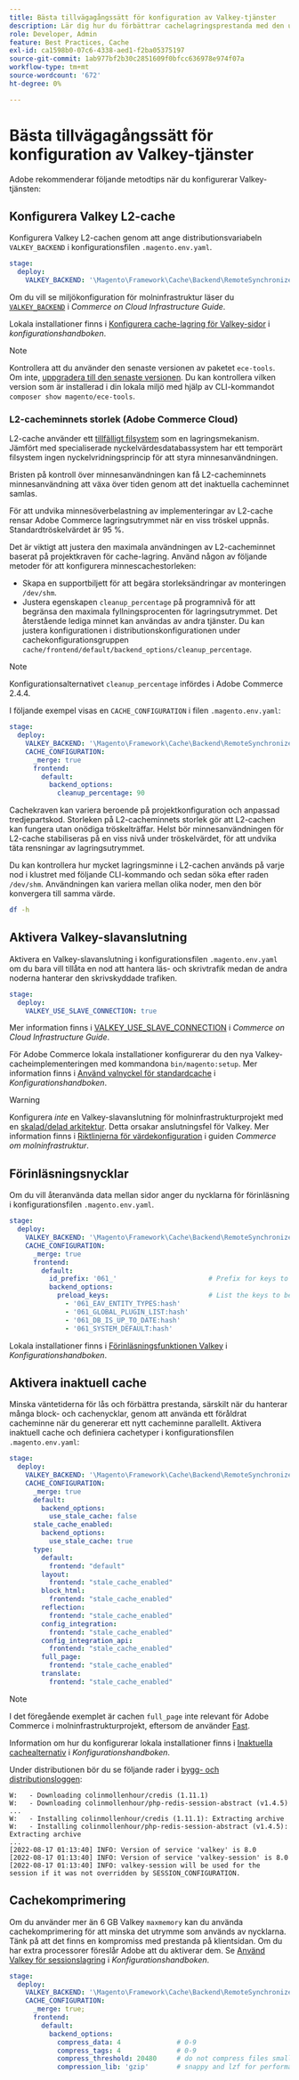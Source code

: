 ```yaml
---
title: Bästa tillvägagångssätt för konfiguration av Valkey-tjänster
description: Lär dig hur du förbättrar cachelagringsprestanda med den utökade Valkey-cacheimplementeringen för Adobe Commerce.
role: Developer, Admin
feature: Best Practices, Cache
exl-id: ca1598b0-07c6-4338-aed1-f2ba05375197
source-git-commit: 1ab977bf2b30c2851609f0bfcc636978e974f07a
workflow-type: tm+mt
source-wordcount: '672'
ht-degree: 0%

---
```


# Bästa tillvägagångssätt för konfiguration av Valkey-tjänster

Adobe rekommenderar följande metodtips när du konfigurerar Valkey-tjänsten:

## Konfigurera Valkey L2-cache

Konfigurera Valkey L2-cachen genom att ange distributionsvariabeln `VALKEY_BACKEND` i konfigurationsfilen `.magento.env.yaml`.

```yaml
stage:
  deploy:
    VALKEY_BACKEND: '\Magento\Framework\Cache\Backend\RemoteSynchronizedCache'
```

Om du vill se miljökonfiguration för molninfrastruktur läser du [`VALKEY_BACKEND`](https://experienceleague.adobe.com/en/docs/commerce-on-cloud/user-guide/configure/env/stage/variables-deploy#valkey_backend) i _Commerce on Cloud Infrastructure Guide_.

Lokala installationer finns i [Konfigurera cache-lagring för Valkey-sidor](../../../configuration/cache/valkey-pg-cache.md#configure-page-caching) i _konfigurationshandboken_.

>[!NOTE]
>
>Kontrollera att du använder den senaste versionen av paketet `ece-tools`. Om inte, [uppgradera till den senaste versionen](https://experienceleague.adobe.com/en/docs/commerce-on-cloud/user-guide/dev-tools/ece-tools/update-package). Du kan kontrollera vilken version som är installerad i din lokala miljö med hjälp av CLI-kommandot `composer show magento/ece-tools`.

### L2-cacheminnets storlek (Adobe Commerce Cloud)

L2-cache använder ett [tillfälligt filsystem](https://en.wikipedia.org/wiki/Tmpfs) som en lagringsmekanism. Jämfört med specialiserade nyckelvärdesdatabassystem har ett temporärt filsystem ingen nyckelvridningsprincip för att styra minnesanvändningen.

Bristen på kontroll över minnesanvändningen kan få L2-cacheminnets minnesanvändning att växa över tiden genom att det inaktuella cacheminnet samlas.

För att undvika minnesöverbelastning av implementeringar av L2-cache rensar Adobe Commerce lagringsutrymmet när en viss tröskel uppnås. Standardtröskelvärdet är 95 %.

Det är viktigt att justera den maximala användningen av L2-cacheminnet baserat på projektkraven för cache-lagring. Använd någon av följande metoder för att konfigurera minnescachestorleken:

- Skapa en supportbiljett för att begära storleksändringar av monteringen `/dev/shm`.
- Justera egenskapen `cleanup_percentage` på programnivå för att begränsa den maximala fyllningsprocenten för lagringsutrymmet. Det återstående lediga minnet kan användas av andra tjänster.
Du kan justera konfigurationen i distributionskonfigurationen under cachekonfigurationsgruppen `cache/frontend/default/backend_options/cleanup_percentage`.

>[!NOTE]
>
>Konfigurationsalternativet `cleanup_percentage` infördes i Adobe Commerce 2.4.4.

I följande exempel visas en `CACHE_CONFIGURATION` i filen `.magento.env.yaml`:

```yaml
stage:
  deploy:
    VALKEY_BACKEND: '\Magento\Framework\Cache\Backend\RemoteSynchronizedCache'
    CACHE_CONFIGURATION:
      _merge: true
      frontend:
        default:
          backend_options:
            cleanup_percentage: 90
```

Cachekraven kan variera beroende på projektkonfiguration och anpassad tredjepartskod. Storleken på L2-cacheminnets storlek gör att L2-cachen kan fungera utan onödiga tröskelträffar.
Helst bör minnesanvändningen för L2-cache stabiliseras på en viss nivå under tröskelvärdet, för att undvika täta rensningar av lagringsutrymmet.

Du kan kontrollera hur mycket lagringsminne i L2-cachen används på varje nod i klustret med följande CLI-kommando och sedan söka efter raden `/dev/shm`.
Användningen kan variera mellan olika noder, men den bör konvergera till samma värde.

```bash
df -h
```

## Aktivera Valkey-slavanslutning

Aktivera en Valkey-slavanslutning i konfigurationsfilen `.magento.env.yaml` om du bara vill tillåta en nod att hantera läs- och skrivtrafik medan de andra noderna hanterar den skrivskyddade trafiken.

```yaml
stage:
  deploy:
    VALKEY_USE_SLAVE_CONNECTION: true
```

Mer information finns i [VALKEY_USE_SLAVE_CONNECTION](https://experienceleague.adobe.com/en/docs/commerce-on-cloud/user-guide/configure/env/stage/variables-deploy.html#valkey_use_slave_connection) i _Commerce on Cloud Infrastructure Guide_.

För Adobe Commerce lokala installationer konfigurerar du den nya Valkey-cacheimplementeringen med kommandona `bin/magento:setup`. Mer information finns i [Använd valnyckel för standardcache](../../../configuration/cache/valkey-pg-cache.md#configure-page-caching) i _Konfigurationshandboken_.

>[!WARNING]
>
>Konfigurera _inte_ en Valkey-slavanslutning för molninfrastrukturprojekt med en [skalad/delad arkitektur](https://experienceleague.adobe.com/en/docs/commerce-on-cloud/user-guide/architecture/scaled-architecture). Detta orsakar anslutningsfel för Valkey. Mer information finns i [Riktlinjerna för värdekonfiguration](https://experienceleague.adobe.com/en/docs/commerce-on-cloud/user-guide/configure/env/stage/variables-deploy#valkey_use_slave_connection) i guiden _Commerce om molninfrastruktur_.

## Förinläsningsnycklar

Om du vill återanvända data mellan sidor anger du nycklarna för förinläsning i konfigurationsfilen `.magento.env.yaml`.

```yaml
stage:
  deploy:
    VALKEY_BACKEND: '\Magento\Framework\Cache\Backend\RemoteSynchronizedCache'
    CACHE_CONFIGURATION:
      _merge: true
      frontend:
        default:
          id_prefix: '061_'                       # Prefix for keys to be preloaded
          backend_options:
            preload_keys:                         # List the keys to be preloaded
              - '061_EAV_ENTITY_TYPES:hash'
              - '061_GLOBAL_PLUGIN_LIST:hash'
              - '061_DB_IS_UP_TO_DATE:hash'
              - '061_SYSTEM_DEFAULT:hash'
```

Lokala installationer finns i [Förinläsningsfunktionen Valkey](../../../configuration/cache/valkey-pg-cache.md#valkey-preload-feature) i _Konfigurationshandboken_.

## Aktivera inaktuell cache

Minska väntetiderna för lås och förbättra prestanda, särskilt när du hanterar många block- och cachenycklar, genom att använda ett föråldrat cacheminne när du genererar ett nytt cacheminne parallellt. Aktivera inaktuell cache och definiera cachetyper i konfigurationsfilen `.magento.env.yaml`:

```yaml
stage:
  deploy:
    VALKEY_BACKEND: '\Magento\Framework\Cache\Backend\RemoteSynchronizedCache'
    CACHE_CONFIGURATION:
      _merge: true
      default:
        backend_options:
          use_stale_cache: false
      stale_cache_enabled:
        backend_options:
          use_stale_cache: true
      type:
        default:
          frontend: "default"
        layout:
          frontend: "stale_cache_enabled"
        block_html:
          frontend: "stale_cache_enabled"
        reflection:
          frontend: "stale_cache_enabled"
        config_integration:
          frontend: "stale_cache_enabled"
        config_integration_api:
          frontend: "stale_cache_enabled"
        full_page:
          frontend: "stale_cache_enabled"
        translate:
          frontend: "stale_cache_enabled"
```

>[!NOTE]
>
>I det föregående exemplet är cachen `full_page` inte relevant för Adobe Commerce i molninfrastrukturprojekt, eftersom de använder [Fast](https://experienceleague.adobe.com/en/docs/commerce-on-cloud/user-guide/cdn/fastly).

Information om hur du konfigurerar lokala installationer finns i [Inaktuella cachealternativ](../../../configuration/cache/level-two-cache.md#stale-cache-options) i _Konfigurationshandboken_.

Under distributionen bör du se följande rader i [bygg- och distributionsloggen](https://experienceleague.adobe.com/en/docs/commerce-on-cloud/user-guide/develop/test/log-locations.html#build-and-deploy-logs):

```
W:   - Downloading colinmollenhour/credis (1.11.1)
W:   - Downloading colinmollenhour/php-redis-session-abstract (v1.4.5)
...
W:   - Installing colinmollenhour/credis (1.11.1): Extracting archive
W:   - Installing colinmollenhour/php-redis-session-abstract (v1.4.5): Extracting archive
...
[2022-08-17 01:13:40] INFO: Version of service 'valkey' is 8.0
[2022-08-17 01:13:40] INFO: Version of service 'valkey-session' is 8.0
[2022-08-17 01:13:40] INFO: valkey-session will be used for the session if it was not overridden by SESSION_CONFIGURATION.
```

## Cachekomprimering

Om du använder mer än 6 GB Valkey `maxmemory` kan du använda cachekomprimering för att minska det utrymme som används av nycklarna. Tänk på att det finns en kompromiss med prestanda på klientsidan. Om du har extra processorer föreslår Adobe att du aktiverar dem. Se [Använd Valkey för sessionslagring](../../../configuration/cache/valkey-session.md) i _Konfigurationshandboken_.

```yaml
stage:
  deploy:
    VALKEY_BACKEND: '\Magento\Framework\Cache\Backend\RemoteSynchronizedCache'
    CACHE_CONFIGURATION:
      _merge: true;
      frontend:
        default:
          backend_options:
            compress_data: 4              # 0-9
            compress_tags: 4              # 0-9
            compress_threshold: 20480     # do not compress files smaller than this value
            compression_lib: 'gzip'       # snappy and lzf for performance, gzip for high compression (~70%)
```
